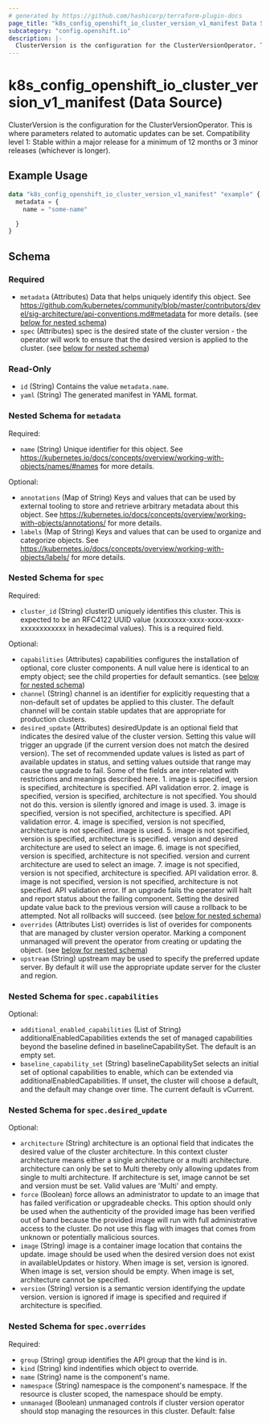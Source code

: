 ```yaml
---
# generated by https://github.com/hashicorp/terraform-plugin-docs
page_title: "k8s_config_openshift_io_cluster_version_v1_manifest Data Source - terraform-provider-k8s"
subcategory: "config.openshift.io"
description: |-
  ClusterVersion is the configuration for the ClusterVersionOperator. This is where parameters related to automatic updates can be set.  Compatibility level 1: Stable within a major release for a minimum of 12 months or 3 minor releases (whichever is longer).
---
```


# k8s_config_openshift_io_cluster_version_v1_manifest (Data Source)

ClusterVersion is the configuration for the ClusterVersionOperator. This is where parameters related to automatic updates can be set.  Compatibility level 1: Stable within a major release for a minimum of 12 months or 3 minor releases (whichever is longer).

## Example Usage

```terraform
data "k8s_config_openshift_io_cluster_version_v1_manifest" "example" {
  metadata = {
    name = "some-name"

  }
}
```

<!-- schema generated by tfplugindocs -->
## Schema

### Required

- `metadata` (Attributes) Data that helps uniquely identify this object. See https://github.com/kubernetes/community/blob/master/contributors/devel/sig-architecture/api-conventions.md#metadata for more details. (see [below for nested schema](#nestedatt--metadata))
- `spec` (Attributes) spec is the desired state of the cluster version - the operator will work to ensure that the desired version is applied to the cluster. (see [below for nested schema](#nestedatt--spec))

### Read-Only

- `id` (String) Contains the value `metadata.name`.
- `yaml` (String) The generated manifest in YAML format.

<a id="nestedatt--metadata"></a>
### Nested Schema for `metadata`

Required:

- `name` (String) Unique identifier for this object. See https://kubernetes.io/docs/concepts/overview/working-with-objects/names/#names for more details.

Optional:

- `annotations` (Map of String) Keys and values that can be used by external tooling to store and retrieve arbitrary metadata about this object. See https://kubernetes.io/docs/concepts/overview/working-with-objects/annotations/ for more details.
- `labels` (Map of String) Keys and values that can be used to organize and categorize objects. See https://kubernetes.io/docs/concepts/overview/working-with-objects/labels/ for more details.


<a id="nestedatt--spec"></a>
### Nested Schema for `spec`

Required:

- `cluster_id` (String) clusterID uniquely identifies this cluster. This is expected to be an RFC4122 UUID value (xxxxxxxx-xxxx-xxxx-xxxx-xxxxxxxxxxxx in hexadecimal values). This is a required field.

Optional:

- `capabilities` (Attributes) capabilities configures the installation of optional, core cluster components.  A null value here is identical to an empty object; see the child properties for default semantics. (see [below for nested schema](#nestedatt--spec--capabilities))
- `channel` (String) channel is an identifier for explicitly requesting that a non-default set of updates be applied to this cluster. The default channel will be contain stable updates that are appropriate for production clusters.
- `desired_update` (Attributes) desiredUpdate is an optional field that indicates the desired value of the cluster version. Setting this value will trigger an upgrade (if the current version does not match the desired version). The set of recommended update values is listed as part of available updates in status, and setting values outside that range may cause the upgrade to fail.  Some of the fields are inter-related with restrictions and meanings described here. 1. image is specified, version is specified, architecture is specified. API validation error. 2. image is specified, version is specified, architecture is not specified. You should not do this. version is silently ignored and image is used. 3. image is specified, version is not specified, architecture is specified. API validation error. 4. image is specified, version is not specified, architecture is not specified. image is used. 5. image is not specified, version is specified, architecture is specified. version and desired architecture are used to select an image. 6. image is not specified, version is specified, architecture is not specified. version and current architecture are used to select an image. 7. image is not specified, version is not specified, architecture is specified. API validation error. 8. image is not specified, version is not specified, architecture is not specified. API validation error.  If an upgrade fails the operator will halt and report status about the failing component. Setting the desired update value back to the previous version will cause a rollback to be attempted. Not all rollbacks will succeed. (see [below for nested schema](#nestedatt--spec--desired_update))
- `overrides` (Attributes List) overrides is list of overides for components that are managed by cluster version operator. Marking a component unmanaged will prevent the operator from creating or updating the object. (see [below for nested schema](#nestedatt--spec--overrides))
- `upstream` (String) upstream may be used to specify the preferred update server. By default it will use the appropriate update server for the cluster and region.

<a id="nestedatt--spec--capabilities"></a>
### Nested Schema for `spec.capabilities`

Optional:

- `additional_enabled_capabilities` (List of String) additionalEnabledCapabilities extends the set of managed capabilities beyond the baseline defined in baselineCapabilitySet.  The default is an empty set.
- `baseline_capability_set` (String) baselineCapabilitySet selects an initial set of optional capabilities to enable, which can be extended via additionalEnabledCapabilities.  If unset, the cluster will choose a default, and the default may change over time. The current default is vCurrent.


<a id="nestedatt--spec--desired_update"></a>
### Nested Schema for `spec.desired_update`

Optional:

- `architecture` (String) architecture is an optional field that indicates the desired value of the cluster architecture. In this context cluster architecture means either a single architecture or a multi architecture. architecture can only be set to Multi thereby only allowing updates from single to multi architecture. If architecture is set, image cannot be set and version must be set. Valid values are 'Multi' and empty.
- `force` (Boolean) force allows an administrator to update to an image that has failed verification or upgradeable checks. This option should only be used when the authenticity of the provided image has been verified out of band because the provided image will run with full administrative access to the cluster. Do not use this flag with images that comes from unknown or potentially malicious sources.
- `image` (String) image is a container image location that contains the update. image should be used when the desired version does not exist in availableUpdates or history. When image is set, version is ignored. When image is set, version should be empty. When image is set, architecture cannot be specified.
- `version` (String) version is a semantic version identifying the update version. version is ignored if image is specified and required if architecture is specified.


<a id="nestedatt--spec--overrides"></a>
### Nested Schema for `spec.overrides`

Required:

- `group` (String) group identifies the API group that the kind is in.
- `kind` (String) kind indentifies which object to override.
- `name` (String) name is the component's name.
- `namespace` (String) namespace is the component's namespace. If the resource is cluster scoped, the namespace should be empty.
- `unmanaged` (Boolean) unmanaged controls if cluster version operator should stop managing the resources in this cluster. Default: false
